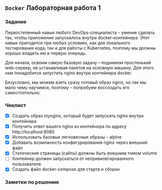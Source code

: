## `Docker` Лабораторная работа 1

### Задание

Первостепенный навык любого DevOps-специалиста – умение сделать так, чтобы приложение запускалось внутри docker-контейнера. Этот навык пригодится при любых условиях, как для локального тестирования кода, так и для работы с Kubernetes, поэтому мы должны хорошо владеть им в первую очередь.

Для начала, освоим самую базовую задачу – поднимем простенький web-сервер, не устанавливая пакетов на основную машину. Для этого нам понадобится запустить nginx внутри контейнера docker.

Безусловно, мы можем взять сразу готовый образ nginx, но так мы мало чему научимся, поэтому – попробуем воссоздать его самостоятельно.

### Чеклист
- [x] Создать образ mynginx, который будет запускать nginx внутри контейнера
- [x] Получить ответ вашего nginx из контейнера по адресу http://localhost:8080
- [x] Использовать базовые легковесные образы – alpine
- [x] Добавить возможность конфигурирования nginx через внешний файл
- [x] Статические страницы (сайты) должны быть внешним томом volume
- [ ] Контейнер должен запускаться от непривилегированного пользователя
- [x] Создать файл docker-compose для старта и сборки

### Заметки по решению

